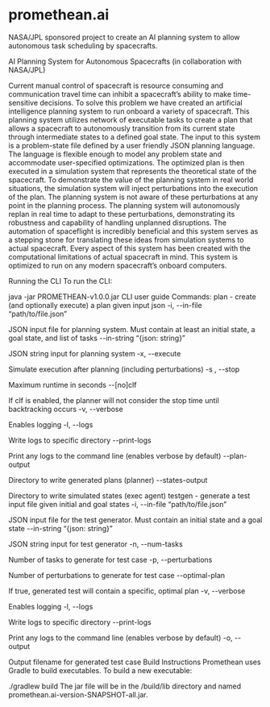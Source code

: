 # promethean.ai
NASA/JPL sponsored project to create an AI planning system to allow autonomous task scheduling by spacecrafts.

AI Planning System for Autonomous Spacecrafts (in collaboration with NASA/JPL)

 
Current manual control of spacecraft is resource consuming and communication travel time can inhibit a spacecraft’s ability to make time-sensitive decisions. To solve this problem we have created an artificial intelligence planning system to run onboard a variety of spacecraft. This planning system utilizes network of executable tasks to create a plan that allows a spacecraft to autonomously transition from its current state through intermediate states to a defined goal state. The input to this system is a problem-state file defined by a user friendly JSON planning language. The language is flexible enough to model any problem state and accommodate user-specified optimizations. The optimized plan is then executed in a simulation system that represents the theoretical state of the spacecraft. To demonstrate the value of the planning system in real world situations, the simulation system will inject perturbations into the execution of the plan. The planning system is not aware of these perturbations at any point in the planning process. The planning system will autonomously replan in real time to adapt to these perturbations, demonstrating its robustness and capability of handling unplanned disruptions. The automation of spaceflight is incredibly beneficial and this system serves as a stepping stone for translating these ideas from simulation systems to actual spacecraft. Every aspect of this system has been created with the computational limitations of actual spacecraft in mind. This system is optimized to run on any modern spacecraft’s onboard computers.

Running the CLI
To run the CLI:

java -jar PROMETHEAN-v1.0.0.jar <command>
CLI user guide
Commands:
plan - create (and optionally execute) a plan given input json
-i, --in-file “path/to/file.json”

JSON input file for planning system. Must contain at least an initial state, a goal state, and list of tasks
--in-string “{json: string}”

JSON string input for planning system
-x, --execute

Simulate execution after planning (including perturbations)
-s <double>, --stop <double>

Maximum runtime in seconds
--[no]clf

If clf is enabled, the planner will not consider the stop time until backtracking occurs
-v, --verbose

Enables logging
-l, --logs

Write logs to specific directory
--print-logs

Print any logs to the command line (enables verbose by default)
--plan-output

Directory to write generated plans (planner)
--states-output

Directory to write simulated states (exec agent)
testgen - generate a test input file given initial and goal states
-i, --in-file “path/to/file.json”

JSON input file for the test generator. Must contain an initial state and a goal state
--in-string “{json: string}”

JSON string input for test generator
-n, --num-tasks <int>

Number of tasks to generate for test case
-p, --perturbations

Number of perturbations to generate for test case
--optimal-plan

If true, generated test will contain a specific, optimal plan
-v, --verbose

Enables logging
-l, --logs

Write logs to specific directory
--print-logs

Print any logs to the command line (enables verbose by default)
-o, --output

Output filename for generated test case
Build Instructions
Promethean uses Gradle to build executables. To build a new executable:

./gradlew build
The jar file will be in the /build/lib directory and named promethean.ai-version-SNAPSHOT-all.jar.
